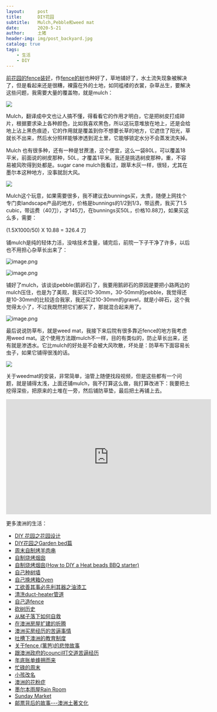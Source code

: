 ```yaml
---
layout:     post
title:      DIY花园
subtitle:   Mulch,Pebble和weed mat
date:       2020-5-21
author:     土猪
header-img: img/post_backyard.jpg
catalog: true
tags:
    - 生活
    - DIY
---
```


[前花园的fence装好](http://livinginau.life/2020/01/06/%E7%BB%88%E4%BA%8E%E9%80%A0%E5%A5%BD%E4%BA%86fence/)，作[fence的树](http://livinginau.life/2020/03/10/%E8%87%AA%E5%B7%B1%E7%A7%8D%E6%A0%91%E5%A2%99/)也种好了，草地铺好了，水土流失现象被解决了，但是看起来还是很糟，裸露在外的土地，如同褴褛的衣裳，杂草丛生，要解决这些问题，我需要大量的覆盖物，就是mulch：

![](https://yarragardensupplies.com.au/wp-content/uploads/2019/09/Black-Mulch.jpg)



Mulch，翻译成中文也让人搞不懂，得看看它的作用才明白，它是把树皮打成碎片，根据要求染上各种颜色，比如我喜欢黑色，所以这玩意堆放在地上，还是会给地上沾上黑色痕迹，它的作用就是覆盖到你不想要长草的地方，它遮住了阳光，草就长不出来，然后水分照样能够渗透到泥土里，它能够锁定水分不会蒸发流失掉。 



Mulch 也有很多种，还有一种是甘蔗渣，这个便宜，这么一袋80L，可以覆盖18平米，前面说的树皮那种，50L，才覆盖1平米。我还是挑选树皮那种，重，不容易被风吹得到处都是。sugar cane mulch我看过，跟草木灰一样，很轻，尤其在墨尔本这种地方，没事就刮大风。

![](https://media.bunnings.com.au/Product-800x800/86d19232-40c3-4d0e-827b-8f01d254e7c4.jpg)

Mulch这个玩意，如果需要很多，我不建议去bunnings买，太贵，随便上网找个专门卖landscape产品的地方，价格是bunnings的1/2到1/3，带运费，我买了1.5 cubic，带运费（40刀），才145刀，在bunnings买50L，价格10.88刀，如果买这么多，需要：

(1.5X1000/50) X 10.88 = 326.4 刀



铺mulch是纯的轻体力活，没啥技术含量，铺完后，前院一下子干净了许多，以后也不用担心杂草长出来了：

![image.png](https://cdn.steemitimages.com/DQmTbEr5uVdMRcrSepupLRkWjkF9oBpA77uCGXRKJNyv2kJ/image.png)

![image.png](https://cdn.steemitimages.com/DQmbFfnNqQfxcRGSgLXkoc5h3SduesK56icFvhNSUib9oCK/image.png)



铺好了mulch，该谈谈pebble(鹅卵石)了，我要用鹅卵石的原因是要把小路两边的mulch压住，也是为了美观，我买过10-30mm，30-50mm的pebble，我觉得还是10-30mm的比较适合我家，我还买过10-30mm的gravel，就是小碎石，这个我觉得太小了，不过我既然把它们都买了，那就混合起来用了。

![image.png](https://images.hive.blog/DQmNPHYwEoJHkTicJuQPbWvgT6apx3wG5uH7WFjAxztw1Qq/image.png)

最后说说防草布，就是weed mat，我接下来后院有很多靠近fence的地方我考虑用weed mat。这个使用方法跟mulch不一样，目的有类似的，防止草长出来，还有就是渗透水。它比mulch的好处是不会被大风吹散，坏处是：防草布下面容易长虫子，如果它铺得很浅的话。

![](https://media.bunnings.com.au/Product-800x800/18f2fe11-d4fb-4290-a311-3de80b4f4b22.jpg)



关于weedmat的安装，非常简单，油管上随便找段视频，但是这些都有一个问题，就是铺得太浅，上面还铺mulch，我不打算这么做，我打算改进下：我要把土挖得深些，把原来的土堆在一旁，然后铺防草垫，最后把土再铺上去。



<iframe width="560" height="315" src="https://www.youtube.com/embed/CZMHycDBpgI" frameborder="0" allow="accelerometer; autoplay; encrypted-media; gyroscope; picture-in-picture" allowfullscreen></iframe>














更多澳洲的生活：

- [DIY 花园之花园设计](http://livinginau.life/2020/03/30/diy-garden-design/)
- [DIY花园之Garden bed篇](http://livinginau.life/2020/04/17/diy-garden-bed/)
- [周末自制烤羊肉串](http://livinginau.life/2014/03/03/%E5%91%A8%E6%9C%AB%E8%87%AA%E5%88%B6%E7%83%A4%E7%BE%8A%E8%82%89%E4%B8%B2/)
- [自制烧烤烟囱](http://livinginau.life/2014/02/20/%E8%87%AA%E5%88%B6%E7%83%A7%E7%83%A4%E7%83%9F%E5%9B%B1/)
- [自制烧烤烟囱(How to DIY a Heat beads BBQ starter)](https://steemit.com/life/@chenlocus/how-to-diy-a-heat-beads-bbq-starter)
- [自己种树墙](http://livinginau.life/2020/03/10/%E8%87%AA%E5%B7%B1%E7%A7%8D%E6%A0%91%E5%A2%99/)
- [自己换烤箱Oven](http://livinginau.life/2020/02/12/%E8%87%AA%E5%B7%B1%E6%8D%A2oven/)
- [工欲善其事必先利其器之油漆工](http://livinginau.life/2020/04/13/%E5%B7%A5%E6%AC%B2%E5%96%84%E5%85%B6%E4%BA%8B%E5%BF%85%E5%85%88%E5%88%A9%E5%85%B6%E5%99%A8%E4%B9%8B%E6%B2%B9%E6%BC%86%E5%B7%A5/)
- [清洗duct-heater管道](http://livinginau.life/2020/04/08/%E8%87%AA%E5%B7%B1%E5%8A%A8%E6%89%8B%E6%B8%85%E6%B4%97duct-heater%E7%AE%A1%E9%81%93/)
- [自己造fence](http://livinginau.life/2020/01/06/%E7%BB%88%E4%BA%8E%E9%80%A0%E5%A5%BD%E4%BA%86fence/)
- [砍树历史](http://livinginau.life/2019/12/29/%E7%A0%8D%E6%A0%91%E5%8E%86%E5%8F%B2/)
- [从梯子落下如何自救](http://livinginau.life/2020/03/21/%E4%BB%8E%E6%A2%AF%E5%AD%90%E8%90%BD%E4%B8%8B%E5%A6%82%E4%BD%95%E8%87%AA%E6%95%91/)
- [在澳洲房屋扩建的折腾](http://livinginau.life/2019/12/19/%E5%9C%A8%E6%BE%B3%E6%B4%B2%E6%88%BF%E5%B1%8B%E6%89%A9%E5%BB%BA%E7%9A%84%E6%8A%98%E8%85%BE/)
- [澳洲买房经历的苦逼事情](http://livinginau.life/2019/12/18/%E6%BE%B3%E6%B4%B2%E4%B9%B0%E6%88%BF%E7%BB%8F%E5%8E%86%E7%9A%84%E8%8B%A6%E9%80%BC%E4%BA%8B%E6%83%85/)
- [吐槽下澳洲的教育制度](http://livinginau.life/2019/12/13/%E5%90%90%E6%A7%BD%E6%BE%B3%E6%B4%B2%E6%95%99%E8%82%B2%E5%88%B6%E5%BA%A6/)
- [关于fence (篱笆)的悲惨故事](http://livinginau.life/2019/12/01/%E5%85%B3%E4%BA%8Efence%E7%9A%84%E6%82%B2%E6%83%A8%E6%95%85%E4%BA%8B/)
- [跟澳洲政府的council打交道苦逼经历](http://livinginau.life/2019/11/29/%E8%B7%9F%E6%BE%B3%E6%B4%B2%E6%94%BF%E5%BA%9C%E7%9A%84council%E6%89%93%E4%BA%A4%E9%81%93%E8%8B%A6%E9%80%BC%E7%BB%8F%E5%8E%86/)
- [年底账单蜂拥而来](http://livinginau.life/2019/11/29/%E8%B4%A6%E5%8D%95%E8%9C%82%E6%8B%A5%E8%80%8C%E6%9D%A5/)
- [忙碌的周末](http://livinginau.life/2019/11/12/%E5%BF%99%E7%A2%8C%E7%9A%84%E5%91%A8%E6%9C%AB/)
- [小孩改名](http://livinginau.life/2019/11/10/%E5%B0%8F%E5%AD%A9%E6%94%B9%E5%90%8D/)
- [澳洲的花粉症](http://livinginau.life/2018/08/10/%E6%BE%B3%E6%B4%B2%E7%9A%84%E8%8A%B1%E7%B2%89%E7%97%87/)
- [墨尔本雨屋Rain Room](http://livinginau.life/2020/01/13/rain-room/)
- [Sunday Market](http://livinginau.life/2020/01/12/Sunday-Market/)
- [邮票背后的故事---澳洲土著文化](http://livinginau.life/2018/07/10/%E9%82%AE%E7%A5%A8%E8%83%8C%E5%90%8E%E7%9A%84%E6%95%85%E4%BA%8B/)


